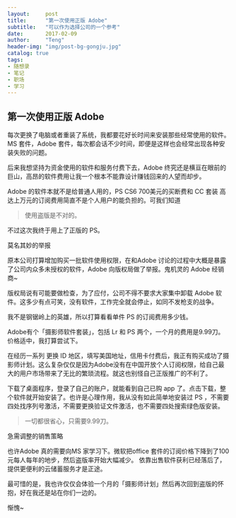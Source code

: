 ```yaml
---
layout:     post
title:      "第一次使用正版 Adobe"
subtitle:   "可以作为选择公司的一个参考"
date:       2017-02-09
author:     "Teng"
header-img: "img/post-bg-gongju.jpg"
catalog: true
tags:
- 随想录
- 笔记
- 职场
- 学习
---
```



## 第一次使用正版 Adobe

每次更换了电脑或者重装了系统，我都要花好长时间来安装那些经常使用的软件。MS 套件，Adobe 套件，每次都会话不少时间，即便是这样也会经常出现各种安装失败的问题。


后来我想坚持为资金使用的软件和服务付费下去，Adobe 终究还是横亘在眼前的巨山，高昂的软件费用让我一个根本不能靠设计赚钱回来的人望而却步。


Adobe 的软件本就不是给普通人用的，PS CS6 700美元的买断费和 CC 套装 高达上万元的订阅费用简直不是个人用户的能负担的。可我们知道


> 使用盗版是不对的。


不过这次我终于用上了正版的 PS。


莫名其妙的举报


原本公司打算增加购买一批软件使用权限，在和Adobe 讨论的过程中大概是暴露了公司内众多未授权的软件，Adobe 向版权局做了举报。鬼机灵的 Adobe 经销商~


版权局说有可能要做检查，为了应付，公司不得不要求大家集中卸载 Adobe 软件。这多少有点可笑，没有软件，工作完全就会停止，如同不发枪支的战争。


我不是钢锯岭上的英雄，所以打算看看单件 PS 的订阅费用多少钱。


Adobe有个「摄影师软件套装」，包括 Lr 和 PS 两个，一个月的费用是9.99刀。价格适中，我打算尝试下。


在经历一系列 更换 ID 地区，填写美国地址，信用卡付费后，我正有购买成功了摄影师计划。这么复杂仅仅是因为Adobe没有在中国开放个人订阅权限，给自己最大的用户市场带来了无比的繁琐流程。就这也别怪自己正版推广的不利了。


 下载了桌面程序，登录了自己的账户，就能看到自己已购 app 了。点击下载，整个软件就开始安装了。也许是心理作用，我从没有如此简单地安装过 PS ，不需要四处找序列号激活，不需要更换验证文件激活，也不需要四处搜索绿色版安装。 


> 一切都很省心，只需要9.99刀。 


急需调整的销售策略 


也许Adobe 真的需要向MS 家学习下。微软把office 套件的订阅价格下降到了100元每人每年的地步，然后盗版率开始大幅减少。 依靠出售软件获利已经落后了，提供更便利的云储蓄服务才是正途。 


最可惜的是，我也许仅仅会体验一个月的「摄影师计划」然后再次回到盗版的怀抱，好在我还是站在你们一边的。


惭愧~ 

